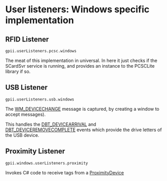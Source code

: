 # User listeners: Windows specific implementation 

## RFID Listener

`gpii.userListeners.pcsc.windows`

The meat of this implementation in universal. In here it just checks if the SCardSvr service is running, and provides an
instance to the PCSCLite library if so.

## USB Listener

`gpii.userListeners.usb.windows`

The [WM_DEVICECHANGE](https://msdn.microsoft.com/library/aa363480) message is captured, by creating a window to accept
messages).

This handles the [DBT_DEVICEARRIVAL](https://msdn.microsoft.com/library/aa363205) and
[DBT_DEVICEREMOVECOMPLETE](https://msdn.microsoft.com/library/aa363208) events which provide the drive letters of the
USB device.

## Proximity Listener

`gpii.windows.userListeners.proximity`

Invokes C# code to receive tags from a
[ProximityDevice](https://docs.microsoft.com/uwp/api/windows.networking.proximity.proximitydevice)

